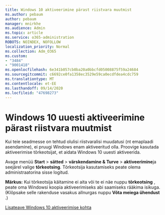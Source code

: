 ```yaml
---
title: Windows 10 aktiveerimine pärast riistvara muutmist
ms.author: pebaum
author: pebaum
manager: mnirkhe
ms.audience: Admin
ms.topic: article
ms.service: o365-administration
ROBOTS: NOINDEX, NOFOLLOW
localization_priority: Normal
ms.collection: Adm_O365
ms.custom:
- "3484"
- "9001418"
ms.openlocfilehash: 6e341b057cb0ba20a0bbcfd05008875f59a24684
ms.sourcegitcommit: c6692ce0fa1358ec3529e59ca0ecdfdea4cdc759
ms.translationtype: MT
ms.contentlocale: et-EE
ms.lasthandoff: 09/14/2020
ms.locfileid: "47698273"
---
```

# <a name="reactivating-windows-10-after-a-hardware-change"></a>Windows 10 uuesti aktiveerimine pärast riistvara muutmist

Kui teie seadmesse on tehtud olulisi riistvaralisi muudatusi (nt emaplaadi asendamine), ei pruugi Windows enam aktiveeritud olla. Proovige kasutada aktiveerimise tõrkeotsijat, et aidata Windows 10 uuesti aktiveerida.

Avage menüü **Start**  >  **sätted**  >  **värskendamine & Turve**  >  **aktiveerimine**ja seejärel valige **tõrkeotsing**. Tõrkeotsija kasutamiseks peate olema administraatorina sisse logitud.

**Märkus:** Kui tõrkeotsija käitamine ei aita või te ei näe nuppu **tõrkeotsing** , peate oma Windowsi koopia aktiveerimiseks abi saamiseks rääkima isikuga. (Klõpsake selle rakenduse vasakus allnurgas nuppu **Võta meiega ühendust** .)

[Lisateave Windows 10 aktiveerimise kohta](https://support.microsoft.com/help/12440/windows-10-activate)
